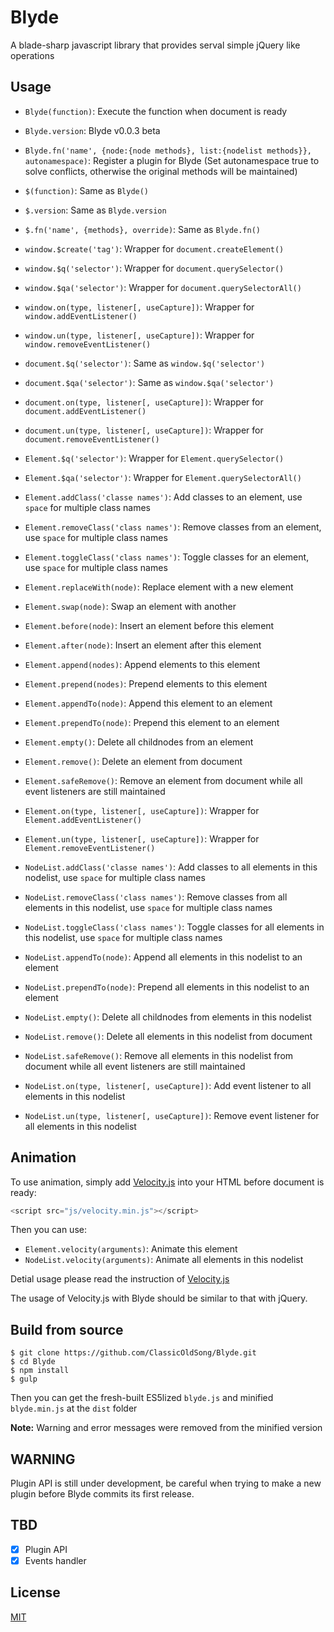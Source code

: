 # Blyde
A blade-sharp javascript library that provides serval simple jQuery like operations

## Usage
+ `Blyde(function)`: Execute the function when document is ready
+ `Blyde.version`: Blyde v0.0.3 beta
+ `Blyde.fn('name', {node:{node methods}, list:{nodelist methods}}, autonamespace)`: Register a plugin for Blyde (Set autonamespace true to solve conflicts, otherwise the original methods will be maintained)
+ `$(function)`: Same as `Blyde()`
+ `$.version`: Same as `Blyde.version`
+ `$.fn('name', {methods}, override)`: Same as `Blyde.fn()`
+ `window.$create('tag')`: Wrapper for `document.createElement()`
+ `window.$q('selector')`: Wrapper for `document.querySelector()`
+ `window.$qa('selector')`: Wrapper for `document.querySelectorAll()`
+ `window.on(type, listener[, useCapture])`: Wrapper for `window.addEventListener()`
+ `window.un(type, listener[, useCapture])`: Wrapper for `window.removeEventListener()`
+ `document.$q('selector')`: Same as `window.$q('selector')`
+ `document.$qa('selector')`: Same as `window.$qa('selector')`
+ `document.on(type, listener[, useCapture])`: Wrapper for `document.addEventListener()`
+ `document.un(type, listener[, useCapture])`: Wrapper for `document.removeEventListener()`
+ `Element.$q('selector')`: Wrapper for `Element.querySelector()`
+ `Element.$qa('selector')`: Wrapper for `Element.querySelectorAll()`
+ `Element.addClass('classe names')`: Add classes to an element, use `space` for multiple class names
+ `Element.removeClass('class names')`: Remove classes from an element, use `space` for multiple class names
+ `Element.toggleClass('class names')`: Toggle classes for an element, use `space` for multiple class names
+ `Element.replaceWith(node)`: Replace element with a new element
+ `Element.swap(node)`: Swap an element with another
+ `Element.before(node)`: Insert an element before this element
+ `Element.after(node)`: Insert an element after this element
+ `Element.append(nodes)`: Append elements to this element
+ `Element.prepend(nodes)`: Prepend elements to this element
+ `Element.appendTo(node)`: Append this element to an element
+ `Element.prependTo(node)`: Prepend this element to an element
+ `Element.empty()`: Delete all childnodes from an element
+ `Element.remove()`: Delete an element from document
+ `Element.safeRemove()`: Remove an element from document while all event listeners are still maintained
+ `Element.on(type, listener[, useCapture])`: Wrapper for `Element.addEventListener()`
+ `Element.un(type, listener[, useCapture])`: Wrapper for `Element.removeEventListener()`

+ `NodeList.addClass('classe names')`: Add classes to all elements in this nodelist, use `space` for multiple class names
+ `NodeList.removeClass('class names')`: Remove classes from all elements in this nodelist, use `space` for multiple class names
+ `NodeList.toggleClass('class names')`: Toggle classes for all elements in this nodelist, use `space` for multiple class names
+ `NodeList.appendTo(node)`: Append all elements in this nodelist to an element
+ `NodeList.prependTo(node)`: Prepend all elements in this nodelist to an element
+ `NodeList.empty()`: Delete all childnodes from elements in this nodelist
+ `NodeList.remove()`: Delete all elements in this nodelist from document
+ `NodeList.safeRemove()`: Remove all elements in this nodelist from document while all event listeners are still maintained
+ `NodeList.on(type, listener[, useCapture])`: Add event listener to all elements in this nodelist
+ `NodeList.un(type, listener[, useCapture])`: Remove event listener for all elements in this nodelist

## Animation
To use animation, simply add [Velocity.js](http://julian.com/research/velocity/) into your HTML before document is ready:

``` javascript
<script src="js/velocity.min.js"></script>
```
Then you can use:
+ `Element.velocity(arguments)`: Animate this element
+ `NodeList.velocity(arguments)`: Animate all elements in this nodelist

Detial usage please read the instruction of [Velocity.js](http://julian.com/research/velocity/)

The usage of Velocity.js with Blyde should be similar to that with jQuery.

## Build from source
```
$ git clone https://github.com/ClassicOldSong/Blyde.git
$ cd Blyde
$ npm install
$ gulp
```
Then you can get the fresh-built ES5lized `blyde.js` and minified `blyde.min.js` at the `dist` folder

**Note:** Warning and error messages were removed from the minified version

## WARNING
Plugin API is still under development, be careful when trying to make a new plugin before Blyde commits its first release.

## TBD
- [x] Plugin API
- [x] Events handler

## License
[MIT](http://cos.mit-license.org/)
